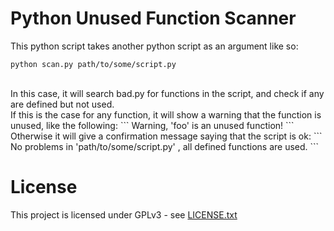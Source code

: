 # Python Unused Function Scanner

This python script takes another python script as an argument like so:
```
python scan.py path/to/some/script.py
```
<br>
In this case, it will search bad.py for functions in the script, and check if any are defined but not used.
<br>
If this is the case for any function, it will show a warning that the function is unused, like the following:
```
Warning, 'foo' is an unused function!
```
<br>
Otherwise it will give a confirmation message saying that the script is ok:
```
No problems in 'path/to/some/script.py' , all defined functions are used.
```
<br>

# License

This project is licensed under GPLv3 - see [LICENSE.txt](LICENSE.txt)
<br />